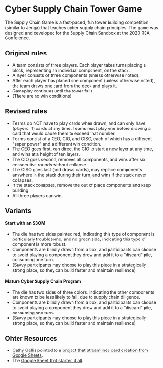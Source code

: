 # Cyber Supply Chain Tower Game
The Supply Chain Game is a fast-paced, fun tower building competition (similar to Jenga) that teaches cyber supply chain principles. The game was designed and developed for the Supply Chain Sandbox at the 2020 RSA Conference. 

## Original rules
* A team consists of three players. Each player takes turns placing a block, representing an individual component, on the stack.
* A layer consists of three components (unless otherwise noted). 
* After each player has placed one component (unless otherwise noted), the team draws one card from the deck and plays it.
* Gameplay continues until the tower falls.
* (There are no win conditions)

## Revised rules
* Teams do NOT have to play cards when drawn, and can only have (players+1) cards at any time. Teams must play one before drawing a card that would cause them to exceed that number.
* Teams consist of a CEO, CIO, and CISO, each of which has a different "super power" and a different win condition.
* The CEO goes first, can direct the CIO to start a new layer at any time, and wins at a height of ten layers.
* The CIO goes second, removes all components, and wins after six consecutive rounds without collapse.
* The CISO goes last (and draws cards), may replace components anywhere in the stack during their turn, and wins if the stack never collapses.
* If the stack collapses, remove the out of place components and keep building.
* All three players can win.

## Variants
#### Start with an SBOM
* The die has two sides painted red, indicating this type of component is particularly troublesome, and no green side, indicating this type of component is more robust.
* Components are blindly drawn from a box, and participants can choose to avoid playing a component they drew and add it to a "discard" pile, consuming one turn.
* (Savvy participants may choose to play this piece in a strategically strong place, so they can build faster and maintain resilience)

#### Mature Cyber Supply Chain Program
* The die has two sides of three colors, indicating the other components are known to be less likely to fail, due to supply chain diligence. 
* Components are blindly drawn from a box, and participants can choose to avoid playing a component they drew and add it to a "discard" pile, consuming one turn.
* (Savvy participants may choose to play this piece in a strategically strong place, so they can build faster and maintain resilience)

## Ohter Resources
* [Cathy Gellis](https://twitter.com/CathyGellis/status/1236043964483907584) pointed to a [project that streamlines card creation from Google Sheets](https://diegeticgames.com/blog/2020/03/04/using-figma-for-card-game-prototyping.html).
* The [Google Sheet that started it all](https://docs.google.com/spreadsheets/d/1RXn6B1aBbPCP7gQZA-sDUOTj-nGsNMWdej_1oE3x54s/edit).
